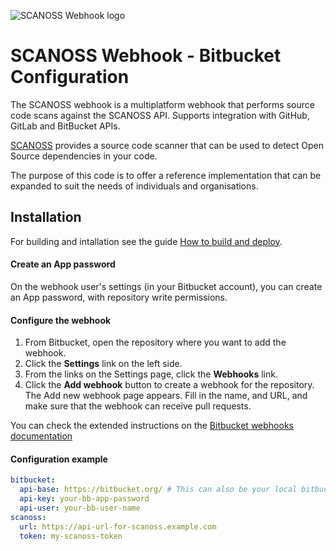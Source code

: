 ![SCANOSS Webhook logo](webhook.png)

# SCANOSS Webhook - Bitbucket Configuration

The SCANOSS webhook is a multiplatform webhook that performs source code scans against the SCANOSS API. Supports integration with GitHub, GitLab and BitBucket APIs.

[SCANOSS](https://www.scanoss.com) provides a source code scanner that can be used to detect Open Source dependencies in your code.

The purpose of this code is to offer a reference implementation that can be expanded to suit the needs of individuals and organisations.

## Installation
For building and intallation see the guide [How to build and deploy](https://github.com/scanoss/webhook/blob/master/docs/How%20to%20build%20and%20deploy.md).

#### Create an App password

On the webhook user's settings (in your Bitbucket account), you can create an App password, with repository write permissions.

#### Configure the webhook

1. From Bitbucket, open the repository where you want to add the webhook.
2. Click the **Settings** link on the left side.
3. From the links on the Settings page, click the **Webhooks** link.
4. Click the **Add webhook** button to create a webhook for the repository. The Add new webhook page appears. Fill in the name, and URL, and make sure that the webhook can receive pull requests.

You can check the extended instructions on the [Bitbucket webhooks documentation](https://confluence.atlassian.com/bitbucket/manage-webhooks-735643732.html)

#### Configuration example

```config-bb.yaml
bitbucket:
  api-base: https://bitbucket.org/ # This can also be your local bitbucket deployment URL.
  api-key: your-bb-app-password
  api-user: your-bb-user-name
scanoss:
  url: https://api-url-for-scanoss.example.com
  token: my-scanoss-token
```

